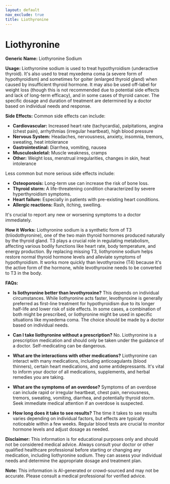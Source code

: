 ```yaml
---
layout: default
nav_exclude: true
title: Liothyronine
---
```


# Liothyronine

**Generic Name:** Liothyronine Sodium

**Usage:** Liothyronine sodium is used to treat hypothyroidism (underactive thyroid).  It's also used to treat myxedema coma (a severe form of hypothyroidism) and sometimes for goiter (enlarged thyroid gland) when caused by insufficient thyroid hormone.  It may also be used off-label for weight loss (though this is not recommended due to potential side effects and lack of long-term efficacy), and in some cases of thyroid cancer.  The specific dosage and duration of treatment are determined by a doctor based on individual needs and response.

**Side Effects:** Common side effects can include:

* **Cardiovascular:** Increased heart rate (tachycardia), palpitations, angina (chest pain), arrhythmias (irregular heartbeat), high blood pressure
* **Nervous System:** Headaches, nervousness, anxiety, insomnia, tremors, sweating, heat intolerance
* **Gastrointestinal:** Diarrhea, vomiting, nausea
* **Musculoskeletal:** Muscle weakness, cramps
* **Other:** Weight loss, menstrual irregularities, changes in skin, heat intolerance


Less common but more serious side effects include:

* **Osteoporosis:** Long-term use can increase the risk of bone loss.
* **Thyroid storm:** A life-threatening condition characterized by severe hyperthyroidism symptoms.
* **Heart failure:** Especially in patients with pre-existing heart conditions.
* **Allergic reactions:** Rash, itching, swelling.


It's crucial to report any new or worsening symptoms to a doctor immediately.

**How it Works:** Liothyronine sodium is a synthetic form of T3 (triiodothyronine), one of the two main thyroid hormones produced naturally by the thyroid gland.  T3 plays a crucial role in regulating metabolism, affecting various bodily functions like heart rate, body temperature, and energy production. By replacing missing T3, liothyronine sodium helps restore normal thyroid hormone levels and alleviate symptoms of hypothyroidism.  It works more quickly than levothyroxine (T4) because it's the active form of the hormone, while levothyroxine needs to be converted to T3 in the body.


**FAQs:**

* **Is liothyronine better than levothyroxine?**  This depends on individual circumstances.  While liothyronine acts faster, levothyroxine is generally preferred as first-line treatment for hypothyroidism due to its longer half-life and lower risk of side effects.  In some cases, a combination of both might be prescribed, or liothyronine might be used in specific situations like myxedema coma.  The choice should be made by a doctor based on individual needs.

* **Can I take liothyronine without a prescription?** No. Liothyronine is a prescription medication and should only be taken under the guidance of a doctor. Self-medicating can be dangerous.

* **What are the interactions with other medications?**  Liothyronine can interact with many medications, including anticoagulants (blood thinners), certain heart medications, and some antidepressants. It's vital to inform your doctor of all medications, supplements, and herbal remedies you are taking.

* **What are the symptoms of an overdose?** Symptoms of an overdose can include rapid or irregular heartbeat, chest pain, nervousness, tremors, sweating, vomiting, diarrhea, and potentially thyroid storm.  Seek immediate medical attention if an overdose is suspected.

* **How long does it take to see results?** The time it takes to see results varies depending on individual factors, but effects are typically noticeable within a few weeks.  Regular blood tests are crucial to monitor hormone levels and adjust dosage as needed.


**Disclaimer:** This information is for educational purposes only and should not be considered medical advice. Always consult your doctor or other qualified healthcare professional before starting or changing any medication, including liothyronine sodium.  They can assess your individual needs and determine the appropriate dosage and treatment plan.


**Note:** This information is AI-generated or crowd-sourced and may not be accurate. Please consult a medical professional for verified advice.